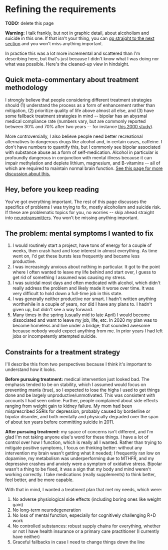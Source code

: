 # Refining the requirements
**TODO:** delete this page

**Warning:** I talk frankly, but not in graphic detail, about alcoholism and suicide in this one. If that isn't your thing, you can [go straight to the next section](neurotransmitters.md) and you won't miss anything important.

In practice this was a lot more incremental and scattered than I'm describing here, but that's just because I didn't know what I was doing nor what was possible. Here's the cleaned-up view in hindsight.


## Quick meta-commentary about treatment methodology
I strongly believe that people considering different treatment strategies should (1) understand the process as a form of enhancement rather than mitigation, (2) prioritize quality of life above almost all else, and (3) have some fallback treatment strategies in mind -- bipolar has an abysmal medical compliance rate (numbers vary, but are commonly reported between 30% and 70% after two years -- for instance [this 2000 study](https://www.researchgate.net/publication/12340472_Clinical_Factors_Associated_With_Treatment_Noncompliance_in_Euthymic_Bipolar_Patients)).

More controversially, I also believe people need better recreational alternatives to dangerous drugs like alcohol and, in certain cases, caffeine. I don't have numbers to quantify this, but I commonly see bipolar associated with substance abuse as a form of self-medication. Alcohol in particular is profoundly dangerous in conjunction with mental illness because it can impair methylation and deplete lithium, magnesium, and B-vitamins -- all of which are required to maintain normal brain function. [See this page for more discussion about this.](alcohol-substitution.md)


## Hey, before you keep reading
You've got everything important. The rest of this page discusses the specifics of problems I was trying to fix, mostly alcoholism and suicide risk. If these are problematic topics for you, no worries -- skip ahead straight into [neurotransmitters](neurotransmitters.md). You won't be missing anything important.


## The problem: mental symptoms I wanted to fix
1. I would routinely start a project, have tons of energy for a couple of weeks, then crash hard and lose interest in almost everything. As time went on, I'd get these bursts less frequently and became less productive.
2. I was increasingly anxious about nothing in particular. It got to the point where I often wanted to leave my life behind and start over, I guess to get rid of something I assumed was causing my stress.
3. I was suicidal most days and often medicated with alcohol, which didn't really address the problem and likely made it worse over time. It was very difficult to hold down a full-time job in this state.
4. I was generally neither productive nor smart. I hadn't written anything worthwhile in a couple of years, nor did I have any plans to. I hadn't given up, but didn't see a way forward.
5. Many times in the spring (usually mid to late April) I would become dissociated and want to leave my job, life, etc. In 2020 my plan was to become homeless and live under a bridge; that sounded awesome because nobody would expect anything from me. In prior years I had left jobs or incompetently attempted suicide.


## Constraints for a treatment strategy
I'll describe this from two perspectives because I think it's important to understand how it looks.

**Before pursuing treatment:** medical intervention just looked bad. The emphasis tended to be on stability, which I assumed would focus on preventing mania (true), so I expected to lose the highs I used to get things done and be largely unproductive/unmotivated. This was consistent with accounts I had seen online. Further, people complained about side effects ranging from weight gain to kidney failure. My mom had been misprescribed SSRIs for depression, probably caused by borderline or bipolar disorder, and both mentally and physically degraded over the span of about ten years before committing suicide in 2011.

**After pursuing treatment:** my space of concerns isn't different, and I'm glad I'm not taking anyone else's word for these things. I have a lot of control over how I function, which is really all I wanted. Rather than trying to mitigate positive symptoms, I focus on thinking better: without any intervention my brain wasn't getting what it needed; I frequently ran low on dopamine, my metabolism was underperforming due to MTHFR, and my depressive crashes and anxiety were a symptom of oxidative stress. Bipolar wasn't a thing to be fixed, it was a sign that my body and mind weren't working correctly. I take medications (really supplements) to think better, feel better, and be more capable.

With that in mind, I wanted a treatment plan that met my needs, which were:

1. No adverse physiological side effects (including boring ones like weight gain)
2. No long-term neurodegeneration
3. No loss of mental function, especially for cognitively challenging R+D work
4. No controlled substances: robust supply chains for everything, whether or not I have health insurance or a primary care practitioner (I currently have neither)
5. Graceful fallbacks in case I need to change things down the line
